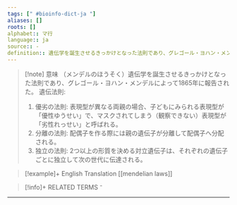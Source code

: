```yaml
---
tags: [" #bioinfo-dict-ja "]
aliases: []
roots: []
alphabet:: マ行
language:: ja
source:: -
definition:: 遺伝学を誕生させるきっかけとなった法則であり、グレゴール・ヨハン・メンデルによって1865年に報告された。
---
```

>[!note] 意味
>（メンデルのほうそく）遺伝学を誕生させるきっかけとなった法則であり、グレゴール・ヨハン・メンデルによって1865年に報告された。
>遺伝法則:
>1. 優劣の法則: 表現型が異なる両親の場合、子どもにみられる表現型が「優性ゆうせい」で、マスクされてしまう（観察できない）表現型が「劣性れっせい」と呼ばれる。
>2. 分離の法則: 配偶子を作る際には親の遺伝子が分離して配偶子へ分配される。
>3. 独立の法則: 2つ以上の形質を決める対立遺伝子は、それぞれの遺伝子ごとに独立して次の世代に伝達される。

>[!example]+ English Translation 
>[[mendelian laws]] 

>[!info]+ RELATED TERMS
> ⁻ 

---